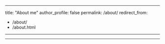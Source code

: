 -----
title: "About me"
author_profile: false
permalink: /about/
redirect_from: 
  - /about/
  - /about.html
---
------
